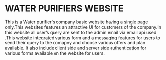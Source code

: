 # WATER PURIFIERS WEBSITE
This is a Water purifier's company basic website having a single page only.This websites features an attractive UI for customers of the company.In this website all user’s query  are sent to the admin email via email api used .This website integrated various form and a messaging features for users to send their query to the comapny and choose various offers and plan available. It also include client side and server side authentication for various forms available on the website for users. 
